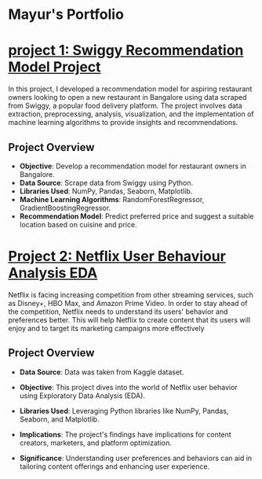 # Mayur's Portfolio


# [project 1: Swiggy Recommendation Model Project](https://github.com/mayurpaunikar7/Swiggy-Reccomendation-Model-)

In this project, I developed a recommendation model for aspiring restaurant owners looking to open a new restaurant in Bangalore 
using data scraped from Swiggy, a popular food delivery platform. The project involves data extraction, preprocessing, analysis, 
visualization, and the implementation of machine learning algorithms to provide insights and recommendations.

## Project Overview

- **Objective**: Develop a recommendation model for restaurant owners in Bangalore.
- **Data Source**: Scrape data from Swiggy using Python.
- **Libraries Used**: NumPy, Pandas, Seaborn, Matplotlib.
- **Machine Learning Algorithms**: RandomForestRegressor, GradientBoostingRegressor.
- **Recommendation Model**: Predict preferred price and suggest a suitable location based on cuisine and price.



# [Project 2: Netflix User Behaviour Analysis EDA](https://github.com/mayurpaunikar7/Netflix-User-Behaviour-Analysis)

Netflix is facing increasing competition from other streaming services, such as Disney+, HBO Max, and Amazon Prime Video.
In order to stay ahead of the competition, Netflix needs to understand its users' behavior and preferences better.
This will help Netflix to create content that its users will enjoy and to target its marketing campaigns more effectively

## Project Overview

- **Data Source**: Data was taken from Kaggle dataset.

- **Objective**: This project dives into the world of Netflix user behavior using Exploratory Data Analysis (EDA).

- **Libraries Used**: Leveraging Python libraries like NumPy, Pandas, Seaborn, and Matplotlib.

- **Implications**: The project's findings have implications for content creators, marketers, and platform optimization.

- **Significance**: Understanding user preferences and behaviors can aid in tailoring content offerings and enhancing user experience.






